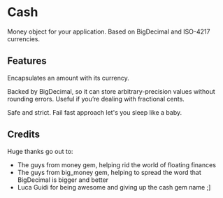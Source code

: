 # Cash

Money object for your application. Based on BigDecimal and ISO-4217 currencies.

## Features

Encapsulates an amount with its currency.

Backed by BigDecimal, so it can store arbitrary-precision values without rounding errors. Useful if you’re dealing with fractional cents.

Safe and strict. Fail fast approach let's you sleep like a baby.

## Credits

Huge thanks go out to:

  * The guys from money gem, helping rid the world of floating finances
  * The guys from big_money gem, helping to spread the word that BigDecimal is bigger and better
  * Luca Guidi for being awesome and giving up the cash gem name ;]
